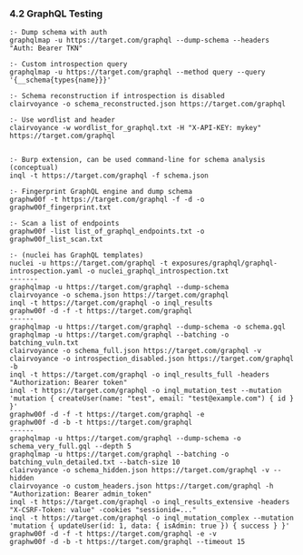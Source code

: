 ### 4.2 GraphQL Testing
    :- Dump schema with auth
    graphqlmap -u https://target.com/graphql --dump-schema --headers "Auth: Bearer TKN" 
    
    :- Custom introspection query
    graphqlmap -u https://target.com/graphql --method query --query '{__schema{types{name}}}' 
    
    :- Schema reconstruction if introspection is disabled
    clairvoyance -o schema_reconstructed.json https://target.com/graphql
    
    :- Use wordlist and header
    clairvoyance -w wordlist_for_graphql.txt -H "X-API-KEY: mykey" https://target.com/graphql 

    
    :- Burp extension, can be used command-line for schema analysis (conceptual)
    inql -t https://target.com/graphql -f schema.json
    
    :- Fingerprint GraphQL engine and dump schema
    graphw00f -t https://target.com/graphql -f -d -o graphw00f_fingerprint.txt 
    
    :- Scan a list of endpoints
    graphw00f -list list_of_graphql_endpoints.txt -o graphw00f_list_scan.txt

    :- (nuclei has GraphQL templates)    
    nuclei -u https://target.com/graphql -t exposures/graphql/graphql-introspection.yaml -o nuclei_graphql_introspection.txt
    -------
    graphqlmap -u https://target.com/graphql --dump-schema
    clairvoyance -o schema.json https://target.com/graphql
    inql -t https://target.com/graphql -o inql_results
    graphw00f -d -f -t https://target.com/graphql
    ------
    graphqlmap -u https://target.com/graphql --dump-schema -o schema.gql
    graphqlmap -u https://target.com/graphql --batching -o batching_vuln.txt
    clairvoyance -o schema_full.json https://target.com/graphql -v
    clairvoyance -o introspection_disabled.json https://target.com/graphql -b
    inql -t https://target.com/graphql -o inql_results_full -headers "Authorization: Bearer token"
    inql -t https://target.com/graphql -o inql_mutation_test --mutation 'mutation { createUser(name: "test", email: "test@example.com") { id } }'
    graphw00f -d -f -t https://target.com/graphql -e
    graphw00f -d -b -t https://target.com/graphql
    ------
    graphqlmap -u https://target.com/graphql --dump-schema -o schema_very_full.gql --depth 5
    graphqlmap -u https://target.com/graphql --batching -o batching_vuln_detailed.txt --batch-size 10
    clairvoyance -o schema_hidden.json https://target.com/graphql -v --hidden
    clairvoyance -o custom_headers.json https://target.com/graphql -h "Authorization: Bearer admin_token"
    inql -t https://target.com/graphql -o inql_results_extensive -headers "X-CSRF-Token: value" -cookies "sessionid=..."
    inql -t https://target.com/graphql -o inql_mutation_complex --mutation 'mutation { updateUser(id: 1, data: { isAdmin: true }) { success } }'
    graphw00f -d -f -t https://target.com/graphql -e -v
    graphw00f -d -b -t https://target.com/graphql --timeout 15